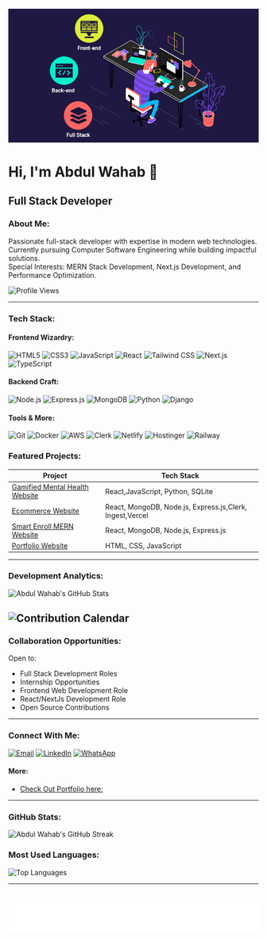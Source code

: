 
<p align="center"><img src="gif3.gif" alt="your avatar"/></p>

# Hi, I'm Abdul Wahab 👋

## Full Stack Developer


### About Me:
Passionate full-stack developer with expertise in modern web technologies. Currently pursuing Computer Software Engineering while building impactful solutions.  
Special Interests: MERN Stack Development, Next.js Development, and Performance Optimization.

![Profile Views](https://komarev.com/ghpvc/?username=WahabCreations&color=brightgreen)


---

### Tech Stack:
#### Frontend Wizardry:
![HTML5](https://img.shields.io/badge/HTML5-%23E34F26.svg?style=for-the-badge&logo=html5&logoColor=white)
![CSS3](https://img.shields.io/badge/CSS3-%231572B6.svg?style=for-the-badge&logo=css3&logoColor=white)
![JavaScript](https://img.shields.io/badge/JavaScript-%23F7DF1E.svg?style=for-the-badge&logo=javascript&logoColor=white)
![React](https://img.shields.io/badge/React-%2300D6F7.svg?style=for-the-badge&logo=react&logoColor=white)
![Tailwind CSS](https://img.shields.io/badge/Tailwind_CSS-%2338BDF8.svg?style=for-the-badge&logo=tailwind-css&logoColor=white)
![Next.js](https://img.shields.io/badge/Next.js-%23000000.svg?style=for-the-badge&logo=next.js&logoColor=white)
![TypeScript](https://img.shields.io/badge/TypeScript-%233178C6.svg?style=for-the-badge&logo=typescript&logoColor=white)

#### Backend Craft:
![Node.js](https://img.shields.io/badge/Node.js-%2361DAFB.svg?style=for-the-badge&logo=node.js&logoColor=white)
![Express.js](https://img.shields.io/badge/Express.js-%23404d59.svg?style=for-the-badge&logo=express&logoColor=white)
![MongoDB](https://img.shields.io/badge/MongoDB-%2347A248.svg?style=for-the-badge&logo=mongodb&logoColor=white)
![Python](https://img.shields.io/badge/Python-%233776AB.svg?style=for-the-badge&logo=python&logoColor=white)
![Django](https://img.shields.io/badge/Django-%23092E20.svg?style=for-the-badge&logo=django&logoColor=white)

#### Tools & More:
![Git](https://img.shields.io/badge/Git-%23F05032.svg?style=for-the-badge&logo=git&logoColor=white)
![Docker](https://img.shields.io/badge/Docker-%232496ED.svg?style=for-the-badge&logo=docker&logoColor=white)
![AWS](https://img.shields.io/badge/AWS-%23232F3E.svg?style=for-the-badge&logo=amazon-aws&logoColor=white)
![Clerk](https://img.shields.io/badge/Clerk-%23000000.svg?style=for-the-badge&logo=clerk&logoColor=white)
![Netlify](https://img.shields.io/badge/Netlify-%23000000.svg?style=for-the-badge&logo=netlify&logoColor=white)
![Hostinger](https://img.shields.io/badge/Hostinger-%23323272.svg?style=for-the-badge&logo=hostinger&logoColor=white)
![Railway](https://img.shields.io/badge/Railway-%234CC84E.svg?style=for-the-badge&logo=railway&logoColor=white)


### Featured Projects:

| Project | Tech Stack |
| ------- | ---------- |
| [Gamified Mental Health Website](https://github.com/WahabCreations/gamified-web-app) | React,JavaScript, Python, SQLite |
| [Ecommerce Website](https://github.com/WahabCreations/ecommerce-quickcart) | React, MongoDB, Node.js, Express.js,Clerk, Ingest,Vercel |
| [Smart Enroll MERN Website](https://github.com/WahabCreations/Mern-Academy-Edu) | React, MongoDB, Node.js, Express.js |
| [Portfolio Website](https://github.com/WahabCreations/task01-portfolio) | HTML, CSS, JavaScript |

---

### Development Analytics:

![Abdul Wahab's GitHub Stats](https://github-readme-stats.vercel.app/api?username=WahabCreations&show_icons=true&count_private=true&hide=prs)

![Contribution Calendar](https://github-readme-streak-stats.herokuapp.com/?user=WahabCreations)
---




### Collaboration Opportunities:
Open to:
- Full Stack Development Roles
- Internship Opportunities
- Frontend Web Development Role
- React/NextJs Development Role
- Open Source Contributions

---

### Connect With Me:
[![Email](https://img.shields.io/badge/Email-%23D44638.svg?style=for-the-badge&logo=gmail&logoColor=white)](mailto:wahabcreation2161@gmail.com)
[![LinkedIn](https://img.shields.io/badge/LinkedIn-%230077B5.svg?style=for-the-badge&logo=linkedin&logoColor=white)](https://www.linkedin.com/in/abdulwahab2161/)
[![WhatsApp](https://img.shields.io/badge/WhatsApp-%23296E5B.svg?style=for-the-badge&logo=whatsapp&logoColor=white)](https://wa.me/923115257482)

#### More:
- [Check Out Portfolio here:](http://wahabcreations7.netlify.app/)


---

### GitHub Stats:

![Abdul Wahab's GitHub Streak](https://github-readme-streak-stats.herokuapp.com/?user=WahabCreations&theme=dark)

### Most Used Languages:
![Top Languages](https://github-readme-stats.vercel.app/api/top-langs/?username=WahabCreations&layout=compact&theme=dark)


---

  # ![](gif5.svg)


